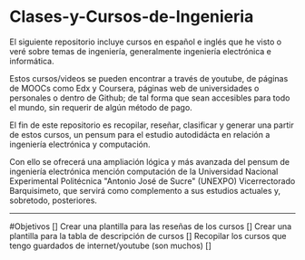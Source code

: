 # Clases-y-Cursos-de-Ingenieria
El siguiente repositorio incluye cursos en español e inglés que he visto o veré sobre temas de ingeniería, generalmente ingeniería electrónica e informática.

Estos cursos/videos se pueden encontrar a través de youtube, de páginas de MOOCs como Edx y Coursera, páginas web de universidades o personales o dentro de Github; de tal forma que sean accesibles para todo el mundo, sin requerir de algún método de pago. 

El fin de este repositorio es recopilar, reseñar, clasificar y generar una partir de estos cursos, un pensum para el estudio autodidácta en relación a ingeniería electrónica y computación.

Con ello se ofrecerá una ampliación lógica y más avanzada del pensum de ingeniería electrónica mención computación de la Universidad Nacional Experimental Politécnica "Antonio José de Sucre" (UNEXPO) Vicerrectorado Barquisimeto, que servirá como complemento a sus estudios actuales y, sobretodo, posteriores.

-----------
#Objetivos
[] Crear una plantilla para las reseñas de los cursos
[] Crear una plantilla para la tabla de descripción de cursos
[] Recopilar los cursos que tengo guardados de internet/youtube (son muchos)
[]
